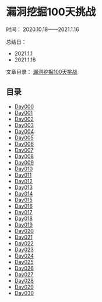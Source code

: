 # 漏洞挖掘100天挑战

时间： 2020.10.18——2021.1.16

总结日： 
- 2021.1.1
- 2021.1.16

文章目录： [漏洞挖掘100天挑战](https://pxiaoer.blog/category/aipwn/100daysofhacking/)

## 目录

- [Day000](https://pxiaoer.blog/2020/10/18/day000/)
- [Day001](https://pxiaoer.blog/2020/10/19/day001/) 
- [Day002](https://pxiaoer.blog/2020/10/20/day002/) 
- [Day003](https://pxiaoer.blog/2020/10/21/day003/)
- [Day004](https://pxiaoer.blog/2020/10/22/day004/) 
- [Day005](https://pxiaoer.blog/2020/10/23/day005/) 
- [Day006](https://pxiaoer.blog/2020/10/24/day006/) 
- [Day007](https://pxiaoer.blog/2020/10/25/day007/) 
- [Day008](https://pxiaoer.blog/2020/10/26/day008/) 
- [Day009](https://pxiaoer.blog/2020/10/27/day009/) 
- [Day010](https://pxiaoer.blog/2020/10/28/day010/) 
- [Day011](https://pxiaoer.blog/2020/10/29/day011/) 
- [Day012](https://pxiaoer.blog/2020/10/30/day012/) 
- [Day013](https://pxiaoer.blog/2020/10/31/day013/) 
- [Day014](https://pxiaoer.blog/2020/11/01/day014/) 
- [Day015](https://pxiaoer.blog/2020/11/02/day015/) 
- [Day016](https://pxiaoer.blog/2020/11/03/day016/) 
- [Day017](https://pxiaoer.blog/2020/11/04/day017/) 
- [Day018](https://pxiaoer.blog/2020/11/05/day018/) 
- [Day019](https://pxiaoer.blog/2020/11/06/day019/) 
- [Day020](https://pxiaoer.blog/2020/11/07/day020/) 
- [Day021](https://pxiaoer.blog/2020/11/08/day021/) 
- [Day022](https://pxiaoer.blog/2020/11/09/day022/) 
- [Day023](https://pxiaoer.blog/2020/11/10/day023/) 
- [Day024](https://pxiaoer.blog/2020/11/11/day024/) 
- [Day025](https://pxiaoer.blog/2020/11/12/day025/) 
- [Day026](https://pxiaoer.blog/2020/11/13/day026/) 
- [Day027](https://pxiaoer.blog/2020/11/14/day027/) 
- [Day028](https://pxiaoer.blog/2020/11/15/day028/) 
- [Day029](https://pxiaoer.blog/2020/11/16/day029/) 
- [Day030](https://pxiaoer.blog/2020/11/17/day030/) 



